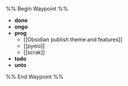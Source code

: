 %% Begin Waypoint %%
- **done**
- **ongo**
- **prog**
	- [[Obsidian publish theme and features]]
	- [[pyeio]]
	- [[scrak]]
- **todo**
- **unto**

%% End Waypoint %%